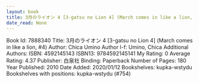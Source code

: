 ```yaml
---
layout: book
title: 3月のライオン 4 [3-gatsu no Lion 4] (March comes in like a lion,  no. 4)
date_read: None
---
```


Book Id: 7888340
Title: 3月のライオン 4 [3-gatsu no Lion 4] (March comes in like a lion, #4)
Author: Chica Umino
Author l-f: Umino, Chica
Additional Authors: 
ISBN: 4592145143
ISBN13: 9784592145141
My Rating: 0
Average Rating: 4.37
Publisher: 白泉社
Binding: Paperback
Number of Pages: 180
Year Published: 2010
Date Added: 2020/01/12
Bookshelves: kupka-wstydu
Bookshelves with positions: kupka-wstydu (#754)

